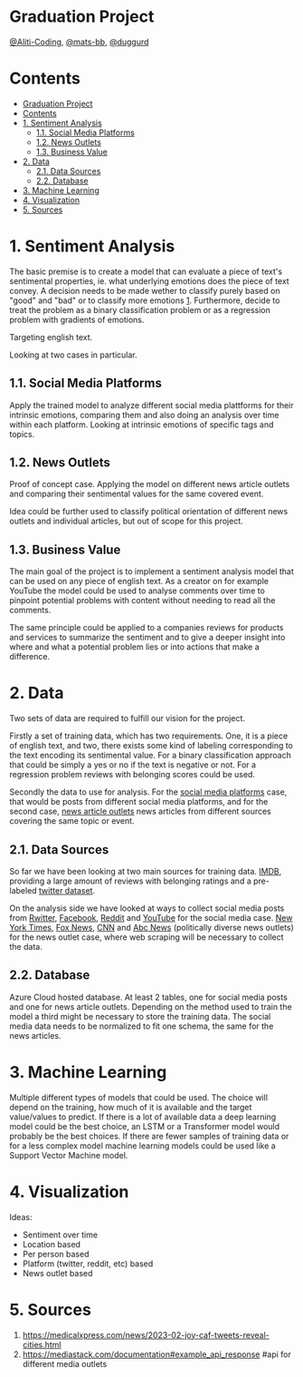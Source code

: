 # Graduation Project
[@Aliti-Coding](https://github.com/Aliti-Coding),
[@mats-bb](https://github.com/mats-bb),
[@duggurd](https://github.com/)

# Contents
- [Graduation Project](#graduation-project)
- [Contents](#contents)
- [1. Sentiment Analysis](#1-sentiment-analysis)
  - [1.1. Social Media Platforms](#11-social-media-platforms)
  - [1.2. News Outlets](#12-news-outlets)
  - [1.3. Business Value](#13-business-value)
- [2. Data](#2-data)
  - [2.1. Data Sources](#21-data-sources)
  - [2.2. Database](#22-database)
- [3. Machine Learning](#3-machine-learning)
- [4. Visualization](#4-visualization)
- [5. Sources](#5-sources)


# 1. Sentiment Analysis
The basic premise is to create a model that can evaluate a piece of text's sentimental properties, ie. what underlying emotions does the piece of text convey. A decision needs to be made wether to classify purely based on "good" and "bad" or to classify more emotions [1](#5-sources). Furthermore, decide to treat the problem as a binary classification problem or as a regression problem with gradients of emotions.

Targeting english text.

Looking at two cases in particular.

## 1.1. Social Media Platforms
Apply the trained model to analyze different social media plattforms for their intrinsic emotions, comparing them and also doing an analysis over time within each platform. Looking at intrinsic emotions of specific tags and topics. 

## 1.2. News Outlets
Proof of concept case. Applying the model on different news article outlets and comparing their sentimental values for the same covered event. 

Idea could be further used to classify political orientation of different news outlets and individual articles, but out of scope for this project.

## 1.3. Business Value
The main goal of the project is to implement a sentiment analysis model that can be used on any piece of english text. As a creator on for example YouTube the model could be used to analyse comments over time to pinpoint potential problems with content without needing to read all the comments.

The same principle could be applied to a companies reviews for products and services to summarize the sentiment and to give a deeper insight into where and what a potential problem lies or into actions that make a difference. 


# 2. Data
Two sets of data are required to fulfill our vision for the project.

Firstly a set of training data, which has two requirements. One, it is a piece of english text, and two, there exists some kind of labeling corresponding to the text encoding its sentimental value. For a binary classification approach that could be simply a yes or no if the text is negative or not. For a regression problem reviews with belonging scores could be used. 

Secondly the data to use for analysis. For the [social media platforms](#11-social-media-platforms) case, that would be posts from different social media platforms, and for the second case, [news article outlets](#12-news-outlets) news articles from different sources covering the same topic or event.

## 2.1. Data Sources
So far we have been looking at two main sources for training data. [IMDB](https://www.tensorflow.org/datasets/catalog/imdb_reviews), providing a large amount of reviews with belonging ratings and a pre-labeled [twitter dataset](https://www.kaggle.com/datasets/yasserh/twitter-tweets-sentiment-dataset).

On the analysis side we have looked at ways to collect social media posts from [Rwitter](https://twitter.com/), [Facebook](https://www.facebook.com/), [Reddit](https://www.reddit.com/) and [YouTube](https://youtube.com) for the social media case. [New York Times](https://www.nytimes.com/), [Fox News](https://www.foxnews.com/), [CNN](https://edition.cnn.com/) and [Abc News](https://abcnews.go.com/) (politically diverse news outlets) for the news outlet case, where web scraping will be necessary to collect the data.

## 2.2. Database
Azure Cloud hosted database. At least 2 tables, one for social media posts and one for news article outlets. Depending on the method used to train the model a third might be necessary to store the training data. The social media data needs to be normalized to fit one schema, the same for the news articles.


# 3. Machine Learning
Multiple different types of models that could be used. The choice will depend on the training, how much of it is available and the target value/values to predict. If there is a lot of available data a deep learning model could be the best choice, an LSTM or a Transformer model would probably be the best choices. If there are fewer samples of training data or for a less complex model machine learning models could be used like a Support Vector Machine model.


# 4. Visualization
Ideas:
- Sentiment over time
- Location based 
- Per person based
- Platform (twitter, reddit, etc) based
- News outlet based

# 5. Sources
1. https://medicalxpress.com/news/2023-02-joy-caf-tweets-reveal-cities.html
2. https://mediastack.com/documentation#example_api_response  #api for different media outlets